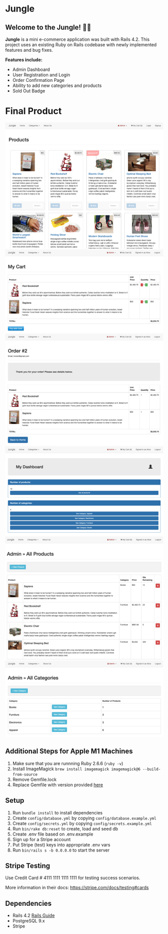 # Jungle

## Welcome to the Jungle! 🦥🛒

**Jungle** is a mini e-commerce application was built with Rails 4.2. This project uses an existing Ruby on Rails codebase with newly implemented features and bug fixes.

**Features include:**
* Admin Dashboard
* User Registration and Login
* Order Confirmation Page
* Ability to add new categories and products
* Sold Out Badge

# Final Product

!["Homepage"](/docs/homepage.png)
!["My Cart"](/docs/my-cart.png)
!["Order Confirmation"](/docs/orders-confirm.png)
!["Admin Dashboard"](/docs/admin-dash.png)
!["Products Dashboard"](/docs/products-dash.png)
!["Categories Dashboard"](/docs/categories-dash.png)

## Additional Steps for Apple M1 Machines

1. Make sure that you are runnning Ruby 2.6.6 (`ruby -v`)
1. Install ImageMagick `brew install imagemagick imagemagick@6 --build-from-source`
2. Remove Gemfile.lock
3. Replace Gemfile with version provided [here](https://gist.githubusercontent.com/FrancisBourgouin/831795ae12c4704687a0c2496d91a727/raw/ce8e2104f725f43e56650d404169c7b11c33a5c5/Gemfile)

## Setup

1. Run `bundle install` to install dependencies
2. Create `config/database.yml` by copying `config/database.example.yml`
3. Create `config/secrets.yml` by copying `config/secrets.example.yml`
4. Run `bin/rake db:reset` to create, load and seed db
5. Create .env file based on .env.example
6. Sign up for a Stripe account
7. Put Stripe (test) keys into appropriate .env vars
8. Run `bin/rails s -b 0.0.0.0` to start the server

## Stripe Testing

Use Credit Card # 4111 1111 1111 1111 for testing success scenarios.

More information in their docs: <https://stripe.com/docs/testing#cards>

## Dependencies

* Rails 4.2 [Rails Guide](http://guides.rubyonrails.org/v4.2/)
* PostgreSQL 9.x
* Stripe
